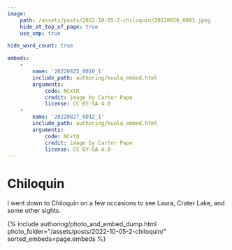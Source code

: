 ```yaml
---
image:
    path: /assets/posts/2022-10-05-2-chiloquin/20220820_0001.jpeg
    hide_at_top_of_page: true
    use_xmp: true

hide_word_count: true

embeds:
    -
        name: '20220825_0010_1'
        include_path: authoring/kuula_embed.html
        arguments:
            code: NCxtR
            credit: image by Carter Pape
            license: CC BY-SA 4.0
    -
        name: '20220827_0012_1'
        include_path: authoring/kuula_embed.html
        arguments:
            code: NCxtQ
            credit: image by Carter Pape
            license: CC BY-SA 4.0
---
```


# Chiloquin

I went down to Chiloquin on a few occasions to see Laura, Crater Lake, and some other sights.

{% include authoring/photo_and_embed_dump.html
    photo_folder="/assets/posts/2022-10-05-2-chiloquin/"
    sorted_embeds=page.embeds
%}


